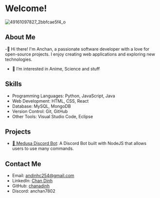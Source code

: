 # Welcome!
![49161097827_2bbfcae5f4_o](https://github.com/chanadinh/chanadinh/assets/162244788/38eb6508-2e08-43c3-a70a-629304cdf091)
## About Me

-👋 Hi there! I'm Anchan, a passionate software developer with a love for open-source projects. I enjoy creating web applications and exploring new technologies.
- 👀 I’m interested in Anime, Science and stuff
## Skills

- Programming Languages: Python, JavaScript, Java
- Web Development: HTML, CSS, React
- Database: MySQL, MongoDB
- Version Control: Git, GitHub
- Other Tools: Visual Studio Code, Eclipse

## Projects

- [🤖 Medusa Discord Bot](https://github.com/chanadinh/medusaver2): A Discord Bot built with NodeJS that allows users to use many commands.

## Contact Me

- Email: andinhc254@gmail.com
- LinkedIn: [Chan Dinh](https://www.linkedin.com/in/chan-dinh-a27710260/)
- GitHub: [chanadinh](https://github.com/chanadinh)
- Discord: anchan7802
<!---
chanadinh/chanadinh is a ✨ special ✨ repository because its `README.md` (this file) appears on your GitHub profile.
You can click the Preview link to take a look at your changes.
--->
